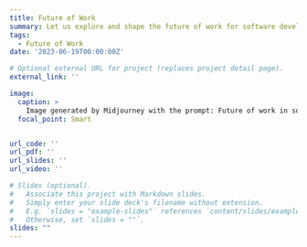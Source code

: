 ```yaml
---
title: Future of Work
summary: Let us explore and shape the future of work for software development
tags:
  - Future of Work
date: '2023-06-19T00:00:00Z'

# Optional external URL for project (replaces project detail page).
external_link: ''

image:
  caption: >
    Image generated by Midjourney with the prompt: Future of work in software development; ultra detailed, mucha style
  focal_point: Smart


url_code: ''
url_pdf: ''
url_slides: ''
url_video: ''

# Slides (optional).
#   Associate this project with Markdown slides.
#   Simply enter your slide deck's filename without extension.
#   E.g. `slides = "example-slides"` references `content/slides/example-slides.md`.
#   Otherwise, set `slides = ""`.
slides: ""
---
```



